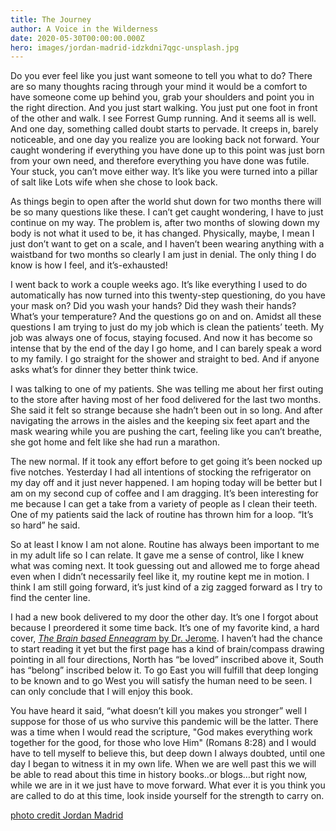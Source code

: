 ```yaml
---
title: The Journey
author: A Voice in the Wilderness
date: 2020-05-30T00:00:00.000Z
hero: images/jordan-madrid-idzkdni7qgc-unsplash.jpg
---
```

Do you ever feel like you just want someone to tell you what to do? There are so many thoughts racing through your mind it would be a comfort to have someone come up behind you, grab your shoulders and point you in the right direction. And you just start walking. You just put one foot in front of the other and walk. I see Forrest Gump running. And it seems all is well. And one day, something called doubt starts to pervade. It creeps in, barely noticeable, and one day you realize you are looking back not forward. Your caught wondering if everything you have done up to this point was just born from your own need, and therefore everything you have done was futile. Your stuck, you can’t move either way. It’s like you were turned into a pillar of salt like Lots wife when she chose to look back.

As things begin to open after the world shut down for two months there will be so many questions like these. I can’t get caught wondering, I have to just continue on my way. The problem is, after two months of slowing down my body is not what it used to be, it has changed. Physically, maybe, I mean I just don’t want to get on a scale, and I haven’t been wearing anything with a waistband for two months so clearly I am just in denial. The only thing I do know is how I feel, and it’s-exhausted!

I went back to work a couple weeks ago. It’s like everything I used to do automatically has now turned into this twenty-step questioning, do you have your mask on? Did you wash your hands? Did they wash their hands?  What’s your temperature? And the questions go on and on. Amidst all these questions I am trying to just do my job which is clean the patients’ teeth. My job was always one of focus, staying focused. And now it has become so intense that by the end of the day I go home, and I can barely speak a word to my family. I go straight for the shower and straight to bed. And if anyone asks what’s for dinner they better think twice. 

I was talking to one of my patients. She was telling me about her first outing to the store after having most of her food delivered for the last two months. She said it felt so strange because she hadn’t been out in so long. And after navigating the arrows in the aisles and the keeping six feet apart and the mask wearing while you are pushing the cart, feeling like you can’t breathe, she got home and felt like she had run a marathon.

The new normal. If it took any effort before to get going it’s been nocked up five notches. Yesterday I had all intentions of stocking the refrigerator on my day off and it just never happened. I am hoping today will be better but I am on my second cup of coffee and I am dragging. It’s been interesting for me because I can get a take from a variety of people as I clean their teeth. One of my patients said the lack of routine has thrown him for a loop. “It’s so hard” he said.

So at least I know I am not alone. Routine has always been important to me in my adult life so I can relate. It gave me a sense of control, like I knew what was coming next. It took guessing out and allowed me to forge ahead even when I didn’t necessarily feel like it, my routine kept me in motion.  I think I am still going forward, it’s just kind of a zig zagged forward as I try to find the center line.

I had a new book delivered to my door the other day. It’s one I forgot about because I preordered it some time back. It’s one of my favorite kind, a hard cover, [*The Brain based Enneagram* by Dr. Jerome](https://www.wholeidentity.com/). I haven’t had the chance to start reading it yet but the first page has a kind of brain/compass drawing pointing in all four directions, North has “be loved” inscribed above it, South has “belong” inscribed below it. To go East you will fulfill that deep longing to be known and to go West you will satisfy the human need to be seen. I can only conclude that I will enjoy this book. 

You have heard it said, “what doesn’t kill you makes you stronger” well I suppose for those of us who survive this pandemic will be the latter. There was a time when I would read the scripture, "God makes everything work together for the good, for those who love Him" (Romans 8:28) and I would have to tell myself to believe this, but deep down I always doubted, until one day I began to witness it in my own life.  When we are well past this we will be able to read about this time in history books..or blogs…but right now, while we are in it we just have to move forward. What ever it is you think you are called to do at this time, look inside yourself for the strength to carry on. 

[photo credit Jordan Madrid](https://unsplash.com/@jordanmadrid?utm_source=unsplash&utm_medium=referral&utm_content=creditCopyText)